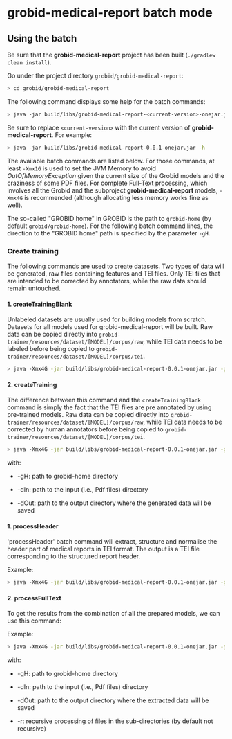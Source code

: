 <h1>grobid-medical-report batch mode</h1>

## Using the batch

Be sure that the __grobid-medical-report__ project has been built (`./gradlew clean install`).

Go under the project directory `grobid/grobid-medical-report`:
```bash
> cd grobid/grobid-medical-report
```

The following command displays some help for the batch commands:
```bash
> java -jar build/libs/grobid-medical-report-<current-version>-onejar.jar -h
```

Be sure to replace `<current-version>` with the current version of __grobid-medical-report__. For example:
```bash
> java -jar build/libs/grobid-medical-report-0.0.1-onejar.jar -h
```

The available batch commands are listed below. For those commands, at least `-Xmx1G` is used to set the JVM Memory to avoid *OutOfMemoryException* given the current size of the Grobid models and the craziness of some PDF files. For complete Full-Text processing, which involves all the Grobid and the subproject __grobid-medical-report__ models, `-Xmx4G` is recommended (although allocating less memory works fine as well).

The so-called "GROBID home" in GROBID is the path to `grobid-home` (by default `grobid/grobid-home`). For the following batch command lines, the direction to the "GROBID home" path is specified by the parameter `-gH`.

### Create training
The following commands are used to create datasets. Two types of data will be generated, raw files containing features and TEI files. Only TEI files that are intended to be corrected by annotators, while the raw data should remain untouched.

#### 1. createTrainingBlank
Unlabeled datasets are usually used for building models from scratch. Datasets for all models used for grobid-medical-report will be built. Raw data can be copied directly into `grobid-trainer/resources/dataset/[MODEL]/corpus/raw`, while TEI data needs to be labeled before being copied to  `grobid-trainer/resources/dataset/[MODEL]/corpus/tei`.

```bash
> java -Xmx4G -jar build/libs/grobid-medical-report-0.0.1-onejar.jar -gH grobid-home -dIn ~/path_to_input_directory/ -dOut ~/path_to_output_directory -exe createTrainingBlank
```

#### 2. createTraining
The difference between this command and the `createTrainingBlank` command is simply the fact that the TEI files are pre annotated by using pre-trained models. Raw data can be copied directly into `grobid-trainer/resources/dataset/[MODEL]/corpus/raw`, while TEI data needs to be corrected by human annotators before being copied to  `grobid-trainer/resources/dataset/[MODEL]/corpus/tei`.

```bash
> java -Xmx4G -jar build/libs/grobid-medical-report-0.0.1-onejar.jar -gH grobid-home -dIn ~/path_to_input_directory/ -dOut ~/path_to_output_directory -exe createTraining
```

with:
* -gH: path to grobid-home directory

* -dIn: path to the input (i.e., Pdf files) directory

* -dOut: path to the output directory where the generated data will be saved

#### 1. processHeader
'processHeader' batch command will extract, structure and normalise the header part of medical reports in TEI format. The output is a TEI file corresponding to the structured report header.

Example:
```bash
> java -Xmx4G -jar build/libs/grobid-medical-report-0.0.1-onejar.jar -gH grobid-home -dIn ~/path_to_input_directory/ -dOut ~/path_to_output_directory -r -exe processHeader 
```

<!--
#### 2. processLeftNote
'processLeftNote' batch command will extract, structure and normalise the left note part of medical reports in TEI format. The output is a TEI file corresponding to the structured report left note.

Example:
```bash
> java -Xmx4G -jar build/libs/grobid-medical-report-0.0.1-onejar.jar -gH grobid-home -dIn ~/path_to_input_directory/ -dOut ~/path_to_output_directory -r -exe processLeftNote 
```
-->

#### 2. processFullText
To get the results from the combination of all the prepared models, we can use this command:

Example:
```bash
> java -Xmx4G -jar build/libs/grobid-medical-report-0.0.1-onejar.jar -gH grobid-home -dIn ~/path_to_input_directory/ -dOut ~/path_to_output_directory -r -exe processFullText 
```

with:

* -gH: path to grobid-home directory

* -dIn: path to the input (i.e., Pdf files) directory

* -dOut: path to the output directory where the extracted data will be saved

* -r: recursive processing of files in the sub-directories (by default not recursive)
